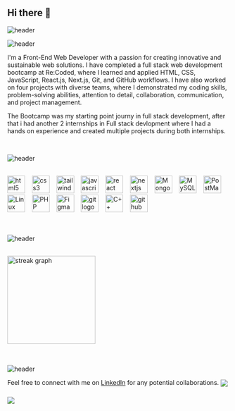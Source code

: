 ## Hi there 👋

<!--
**LunarSalameh/lunarSalameh** is a ✨ _special_ ✨ repository because its `README.md` (this file) appears on your GitHub profile.

Here are some ideas to get you started:

- 🔭 I’m currently working on ...
- 🌱 I’m currently learning ...
- 👯 I’m looking to collaborate on ...
- 🤔 I’m looking for help with ...
- 💬 Ask me about ...
- 📫 How to reach me: ...
- 😄 Pronouns: ...
- ⚡ Fun fact: ...
-->

![header](https://capsule-render.vercel.app/api?type=waving&height=300&color=e8beac&text=Lunar%20Salameh&section=header&reversal=true&textBg=false&fontColor=382f2c&animation=fadeIn&desc=Full%20Stack%20Developer&descAlign=50&descSize=26&descAlignY=27)

![header](https://capsule-render.vercel.app/api?type=transparent&height=80&color=e8beac&text=About%20Me&section=header&reversal=true&textBg=false&fontColor=f6e2d9&animation=twinkling&fontSize=40&descAlign=50&descAlignY=60&fontAlign=11)

 <p align="left">I'm a Front-End Web Developer with a passion for creating innovative and sustainable web solutions. I have completed a full stack web development bootcamp at Re:Coded, where I learned and applied HTML, CSS, JavaScript, React.js, Next.js, Git, and GitHub workflows. I have also worked on four projects with diverse teams, where I demonstrated my coding skills, problem-solving abilities, attention to detail, collaboration, communication, and project management.</p>
 <p align="left">The Bootcamp was my starting point journy in full stack development, after that i had another 2 internships in Full stack devlopment where I had a hands on experience and created multiple projects during both internships.</p>

<br>

![header](https://capsule-render.vercel.app/api?type=transparent&height=100&color=e8beac&text=Skills&section=header&reversal=true&textBg=false&fontColor=f6e2d9&animation=twinkling&fontSize=40&descAlign=50&descAlignY=60&fontAlign=7)

<br>

<div align="left">
  <img src="https://cdn.jsdelivr.net/gh/devicons/devicon/icons/html5/html5-plain-wordmark.svg" height="40" alt="html5 logo"  />&nbsp;&nbsp;&nbsp;
  <img src="https://cdn.jsdelivr.net/gh/devicons/devicon/icons/css3/css3-plain-wordmark.svg" height="40" alt="css3 logo"  />&nbsp;&nbsp;&nbsp;
  <img src="https://cdn.jsdelivr.net/gh/devicons/devicon@latest/icons/tailwindcss/tailwindcss-original.svg" height="40" alt="tailwindcss logo"  />&nbsp;&nbsp;&nbsp;
  <img src="https://skillicons.dev/icons?i=js" height="40" alt="javascript logo"  />&nbsp;&nbsp;&nbsp;
  <img src="https://cdn.jsdelivr.net/gh/devicons/devicon/icons/react/react-original.svg" height="40" alt="react logo"  />&nbsp;&nbsp;&nbsp;
  <img src="https://skillicons.dev/icons?i=nextjs" height="40" alt="nextjs logo"  />&nbsp;&nbsp;&nbsp;
  <img src="https://cdn.jsdelivr.net/gh/devicons/devicon@latest/icons/mongodb/mongodb-original-wordmark.svg" height="40" alt="MongoDB Logo"/>&nbsp;&nbsp;&nbsp;
  <img src="https://cdn.jsdelivr.net/gh/devicons/devicon@latest/icons/mysql/mysql-original-wordmark.svg" height="40" alt="MySQL Logo"/>&nbsp;&nbsp;&nbsp;
  <img src="https://cdn.jsdelivr.net/gh/devicons/devicon@latest/icons/postman/postman-original.svg" height="40" alt="PostMan Logo"/>&nbsp;&nbsp;&nbsp;
  <img src="https://cdn.jsdelivr.net/gh/devicons/devicon@latest/icons/linux/linux-original.svg" height="40" alt="Linux Logo"/>&nbsp;&nbsp;&nbsp;
  <img src="https://cdn.jsdelivr.net/gh/devicons/devicon@latest/icons/php/php-original.svg" height="40" alt="PHP logo"/>&nbsp;&nbsp;&nbsp;
  <img src="https://cdn.jsdelivr.net/gh/devicons/devicon@latest/icons/figma/figma-original.svg" height="40" alt="Figma Logo"/>&nbsp;&nbsp;&nbsp;
  <img src="https://cdn.jsdelivr.net/gh/devicons/devicon/icons/git/git-original.svg" height="40" alt="git logo"  />&nbsp;&nbsp;&nbsp;
  <img src="https://cdn.jsdelivr.net/gh/devicons/devicon@latest/icons/cplusplus/cplusplus-original.svg" height="40" alt="C++ Logo"/>&nbsp;&nbsp;&nbsp;
  <img src="https://skillicons.dev/icons?i=github" height="40" alt="github logo"  />&nbsp;&nbsp;&nbsp;
</div>
<br>

<br>

![header](https://capsule-render.vercel.app/api?type=transparent&height=100&color=e8beac&text=Github%20Stats&section=header&reversal=true&textBg=false&fontColor=f6e2d9&animation=twinkling&descAlign=50&fontSize=40&descAlignY=60&fontAlign=15)

<br>


<div align="left">
  <img src="https://streak-stats.demolab.com?user=lunarsalameh&locale=en&mode=daily&theme=tokyonight&hide_border=false&border_radius=20&order=3" height="200" alt="streak graph"  />
</div>
<br>


<br>

![header](https://capsule-render.vercel.app/api?type=transparent&height=100&color=e8beac&text=Let's%20Connect&section=header&reversal=true&textBg=false&fontColor=f6e2d9&animation=twinkling&fontSize=40&descAlign=50&descAlignY=60&fontAlign=15)


<div align="left">

Feel free to connect with me on [LinkedIn](https://www.linkedin.com/in/lunarsalameh/) for any potential collaborations. 
<img align="center" src="https://visitor-badge.laobi.icu/badge?page_id=lunarsalameh.lunarsalameh&left_color=grey"  />

</div>


<h3 align="left">
  <img src="https://capsule-render.vercel.app/api?type=waving&height=150&color=e8beac&descAlignY=60&section=footer"/>
</p>
